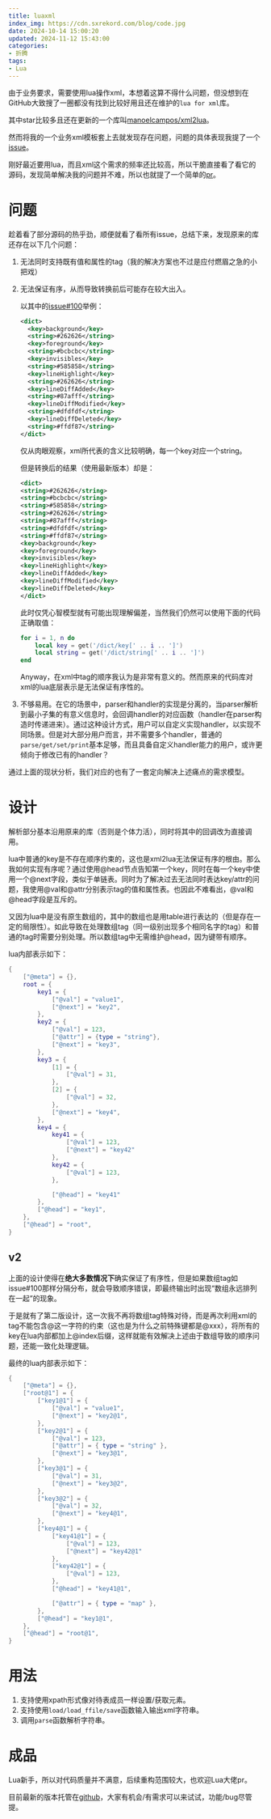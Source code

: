 ```yaml
---
title: luaxml
index_img: https://cdn.sxrekord.com/blog/code.jpg
date: 2024-10-14 15:00:20
updated: 2024-11-12 15:43:00
categories:
- 折腾
tags:
- Lua
---
```


由于业务要求，需要使用lua操作xml，本想着这算不得什么问题，但没想到在GitHub大致搜了一圈都没有找到比较好用且还在维护的`lua for xml`​库。

其中star比较多且还在更新的一个库叫[manoelcampos/xml2lua](https://github.com/manoelcampos/xml2lua)。

然而将我的一个业务xml模板套上去就发现存在问题，问题的具体表现我提了一个[issue](https://github.com/manoelcampos/xml2lua/issues/101)。

刚好最近要用lua，而且xml这个需求的频率还比较高，所以干脆直接看了看它的源码，发现简单解决我的问题并不难，所以也就提了一个简单的[pr](https://github.com/manoelcampos/xml2lua/pull/102)。

# 问题

趁着看了部分源码的热乎劲，顺便就看了看所有issue，总结下来，发现原来的库还存在以下几个问题：

1. 无法同时支持既有值和属性的tag（我的解决方案也不过是应付燃眉之急的小把戏）
2. 无法保证有序，从而导致转换前后可能存在较大出入。

    以其中的[issue#100](https://github.com/manoelcampos/xml2lua/issues/100)举例：

    ```xml
    <dict>
      <key>background</key>
      <string>#262626</string>
      <key>foreground</key>
      <string>#bcbcbc</string>
      <key>invisibles</key>
      <string>#585858</string>
      <key>lineHighlight</key>
      <string>#262626</string>
      <key>lineDiffAdded</key>
      <string>#87afff</string>
      <key>lineDiffModified</key>
      <string>#dfdfdf</string>
      <key>lineDiffDeleted</key>
      <string>#ffdf87</string>
    </dict>
    ```

	仅从肉眼观察，xml所代表的含义比较明确，每一个key对应一个string。

	但是转换后的结果（使用最新版本）却是：

    ```xml
    <dict>
    <string>#262626</string>
    <string>#bcbcbc</string>
    <string>#585858</string>
    <string>#262626</string>
    <string>#87afff</string>
    <string>#dfdfdf</string>
    <string>#ffdf87</string>
    <key>background</key>
    <key>foreground</key>
    <key>invisibles</key>
    <key>lineHighlight</key>
    <key>lineDiffAdded</key>
    <key>lineDiffModified</key>
    <key>lineDiffDeleted</key>
    </dict>
    ```

	此时仅凭心智模型就有可能出现理解偏差，当然我们仍然可以使用下面的代码正确取值：

    ```lua
    for i = 1, n do
        local key = get('/dict/key[' .. i .. ']')
        local string = get('/dict/string[' .. i .. ']')
    end
    ```

	Anyway，在xml中tag的顺序我认为是非常有意义的。然而原来的代码库对xml的lua底层表示是无法保证有序性的。

3. 不够易用。在它的场景中，parser和handler的实现是分离的，当parser解析到最小子集的有意义信息时，会回调handler的对应函数（handler在parser构造时传递进来）。通过这种设计方式，用户可以自定义实现handler，以实现不同场景。但是对大部分用户而言，并不需要多个handler，普通的`parse/get/set/print`​基本足够，而且具备自定义handler能力的用户，或许更倾向于修改已有的handler？


通过上面的现状分析，我们对应的也有了一套定向解决上述痛点的需求模型。

# 设计

解析部分基本沿用原来的库（否则是个体力活），同时将其中的回调改为直接调用。

lua中普通的key是不存在顺序约束的，这也是xml2lua无法保证有序的根由。那么我如何实现有序呢？通过使用@head节点告知第一个key，同时在每一个key中使用一个@next字段，类似于单链表。同时为了解决过去无法同时表达key/attr的问题，我使用@val和@attr分别表示tag的值和属性表。也因此不难看出，@val和@head字段是互斥的。

又因为lua中是没有原生数组的，其中的数组也是用table进行表达的（但是存在一定的局限性）。如此导致在处理数组tag（同一级别出现多个相同名字的tag）和普通的tag时需要分别处理。所以数组tag中无需维护@head，因为键带有顺序。

lua内部表示如下：

```lua
{
    ["@meta"] = {},
    root = {
        key1 = {
            ["@val"] = "value1",
            ["@next"] = "key2",
        },
        key2 = {
            ["@val"] = 123,
            ["@attr"] = {type = "string"},
            ["@next"] = "key3",
        },
        key3 = {
            [1] = {
                ["@val"] = 31,
            },
            [2] = {
                ["@val"] = 32,
            },
            ["@next"] = "key4",
        },
        key4 = {
            key41 = {
                ["@val"] = 123,
                ["@next"] = "key42"
            },
            key42 = {
                ["@val"] = 123,
            },

            ["@head"] = "key41"
        },
        ["@head"] = "key1",
    },
    ["@head"] = "root",
}
```

## v2

上面的设计使得在**绝大多数情况下**确实保证了有序性，但是如果数组tag如issue#100那样分隔分布，就会导致顺序错误，即最终输出时出现“数组永远排列在一起”的现象。

于是就有了第二版设计，这一次我不再将数组tag特殊对待，而是再次利用xml的tag不能包含@这一字符的约束（这也是为什么之前特殊键都是@xxx），将所有的key在lua内部都加上@index后缀，这样就能有效解决上述由于数组导致的顺序问题，还能一致化处理逻辑。

最终的lua内部表示如下：


```lua
{
    ["@meta"] = {},
    ["root@1"] = {
        ["key1@1"] = {
            ["@val"] = "value1",
            ["@next"] = "key2@1",
        },
        ["key2@1"] = {
            ["@val"] = 123,
            ["@attr"] = { type = "string" },
            ["@next"] = "key3@1",
        },
        ["key3@1"] = {
            ["@val"] = 31,
            ["@next"] = "key3@2",
        },
        ["key3@2"] = {
            ["@val"] = 32,
            ["@next"] = "key4@1",
        },
        ["key4@1"] = {
            ["key41@1"] = {
                ["@val"] = 123,
                ["@next"] = "key42@1"
            },
            ["key42@1"] = {
                ["@val"] = 123,
            },
            ["@head"] = "key41@1",

            ["@attr"] = { type = "map" },
        },
        ["@head"] = "key1@1",
    },
    ["@head"] = "root@1",
}
```

# 用法

1. 支持使用xpath形式像对待表成员一样设置/获取元素。
2. 支持使用`load/load_ffile/save`函数输入输出xml字符串。
3. 调用`parse`函数解析字符串。

# 成品

Lua新手，所以对代码质量并不满意，后续重构范围较大，也欢迎Lua大佬pr。

目前最新的版本托管在[github](https://github.com/Crazyokd/luaxml)，大家有机会/有需求可以来试试，功能/bug尽管提。
